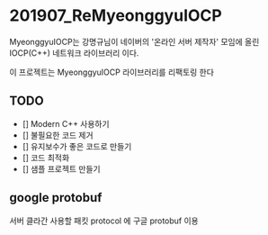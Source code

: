 # 201907_ReMyeonggyuIOCP

MyeonggyuIOCP는 강명규님이 네이버의 '온라인 서버 제작자' 모임에 올린 IOCP(C++) 네트워크 라이브러리 이다.

이 프로젝트는 MyeonggyuIOCP 라이브러리를 리팩토링 한다

## TODO

- [] Modern C++ 사용하기
- [] 불필요한 코드 제거
- [] 유지보수가 좋은 코드로 만들기
- [] 코드 최적화
- [] 샘플 프로젝트 만들기

## google protobuf

서버 클라간 사용할 패킷 protocol 에 구글 protobuf 이용

